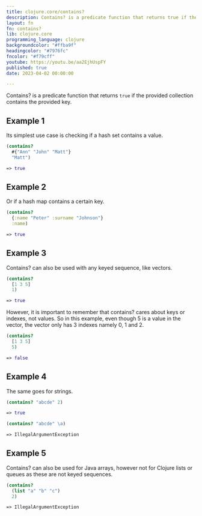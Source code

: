 ```yaml
---
title: clojure.core/contains?
description: Contains? is a predicate function that returns true if the provided collection contains the provided key.
layout: fn
fn: contains?
lib: clojure.core
programming_language: clojure
backgroundcolor: "#ffba9f"
headingcolor: "#7976fc"
fncolor: "#f79cff"
youtube: https://youtu.be/aa2EjhUspFY
published: true
date: 2023-04-02 00:00:00

---
```


Contains? is a predicate function that returns `true` if the provided collection contains the provided key.

## Example 1

Its simplest use case is checking if a hash set contains a value.

```clojure
(contains?
  #{"Ann" "John" "Matt"}
  "Matt")

=> true
```

## Example 2

Or if a hash map contains a certain key.

```clojure
(contains?
  {:name "Peter" :surname "Johnson"}
  :name)

=> true
```

## Example 3

Contains? can also be used with any keyed sequence, like vectors.

```clojure
(contains?
  [1 3 5]
  1)

=> true
```

However, it is important to remember that contains? cares about keys or indexes, not values. So in this example, even though 5 is a value in the vector, the vector only has 3 indexes namely 0, 1 and 2.

```clojure
(contains?
  [1 3 5]
  5)

=> false
```

## Example 4

The same goes for strings.

```clojure
(contains? "abcde" 2)

=> true
```

```clojure
(contains? "abcde" \a)

=> IllegalArgumentException
```

## Example 5

Contains? can also be used for Java arrays, however not for Clojure lists or queues as these are not keyed sequences.

```clojure
(contains?
  (list "a" "b" "c")
  2)

=> IllegalArgumentException
```
